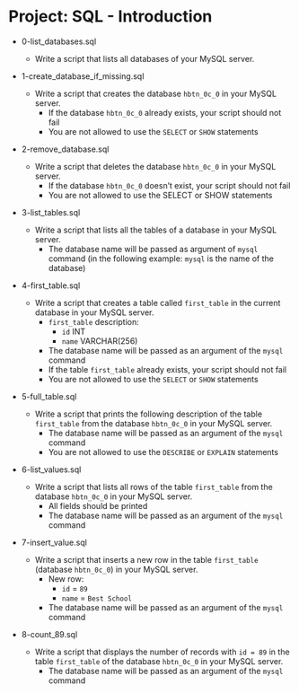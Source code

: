 # Project: SQL - Introduction

*   0-list_databases.sql
    - Write a script that lists all databases of your MySQL server.

*   1-create_database_if_missing.sql
    - Write a script that creates the database `hbtn_0c_0` in your MySQL server.
      - If the database `hbtn_0c_0` already exists, your script should not fail
      - You are not allowed to use the `SELECT` or `SHOW` statements

*   2-remove_database.sql
    - Write a script that deletes the database `hbtn_0c_0` in your MySQL server.
      - If the database `hbtn_0c_0` doesn’t exist, your script should not fail
      - You are not allowed to use the SELECT or SHOW statements

*   3-list_tables.sql
    - Write a script that lists all the tables of a database in your MySQL server.
      - The database name will be passed as argument of `mysql` command (in the following example: `mysql` is the name of the database)

*   4-first_table.sql
    - Write a script that creates a table called `first_table` in the current database in your MySQL server.
      - `first_table` description:
        - `id` INT
        - `name` VARCHAR(256)
      - The database name will be passed as an argument of the `mysql` command
      - If the table `first_table` already exists, your script should not fail
      - You are not allowed to use the `SELECT` or `SHOW` statements

*   5-full_table.sql
    - Write a script that prints the following description of the table `first_table` from the database `hbtn_0c_0` in your MySQL server.
      - The database name will be passed as an argument of the `mysql` command
      - You are not allowed to use the `DESCRIBE` or `EXPLAIN` statements

*   6-list_values.sql
    - Write a script that lists all rows of the table `first_table` from the database `hbtn_0c_0` in your MySQL server.
      - All fields should be printed
      - The database name will be passed as an argument of the `mysql` command

*   7-insert_value.sql
    - Write a script that inserts a new row in the table `first_table` (database `hbtn_0c_0`) in your MySQL server.
      - New row:
        - `id` = `89`
        - `name` = `Best School`
      - The database name will be passed as an argument of the `mysql` command

*   8-count_89.sql
    - Write a script that displays the number of records with `id = 89` in the table `first_table` of the database `hbtn_0c_0` in your MySQL server.
      - The database name will be passed as an argument of the `mysql` command
